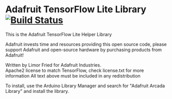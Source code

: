 # Adafruit TensorFlow Lite Library [![Build Status](https://travis-ci.com/adafruit/Adafruit_TFLite.svg?branch=master)](https://travis-ci.com/adafruit/Adafruit_TFLite)

This is the Adafruit TensorFlow Lite Helper Library

Adafruit invests time and resources providing this open source code, please support Adafruit and open-source hardware by purchasing products from Adafruit!

Written by Limor Fried for Adafruit Industries.  
Apache2 license to match TensorFlow, check license.txt for more information
All text above must be included in any redistribution

To install, use the Arduino Library Manager and search for "Adafruit Arcada Library" and install the library.
